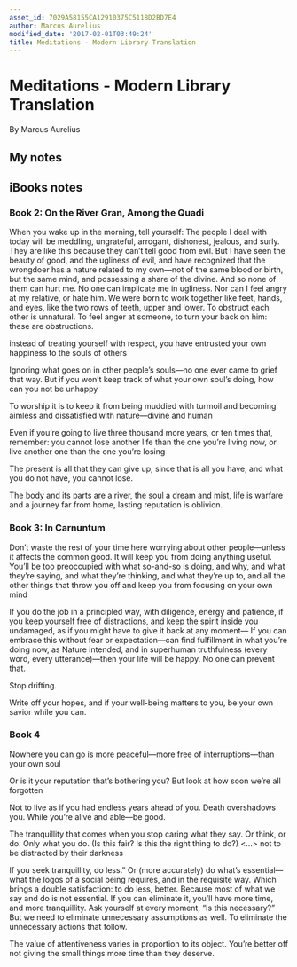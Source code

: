 ```yaml
---
asset_id: 7029A58155CA12910375C5118D2BD7E4
author: Marcus Aurelius
modified_date: '2017-02-01T03:49:24'
title: Meditations - Modern Library Translation
---
```


# Meditations - Modern Library Translation

By Marcus Aurelius

## My notes <a name="my_notes_dont_delete"></a>



## iBooks notes <a name="ibooks_notes_dont_delete"></a>

### Book 2: On the River Gran, Among the Quadi

When you wake up in the morning, tell yourself: The people I deal with today will be meddling, ungrateful, arrogant, dishonest, jealous, and surly. They are like this because they can’t tell good from evil. But I have seen the beauty of good, and the ugliness of evil, and have recognized that the wrongdoer has a nature related to my own—not of the same blood or birth, but the same mind, and possessing a share of the divine. And so none of them can hurt me. No one can implicate me in ugliness. Nor can I feel angry at my relative, or hate him. We were born to work together like feet, hands, and eyes, like the two rows of teeth, upper and lower. To obstruct each other is unnatural. To feel anger at someone, to turn your back on him: these are obstructions.

instead of treating yourself with respect, you have entrusted your own happiness to the souls of others

Ignoring what goes on in other people’s souls—no one ever came to grief that way. But if you won’t keep track of what your own soul’s doing, how can you not be unhappy

To worship it is to keep it from being muddied with turmoil and becoming aimless and dissatisfied with nature—divine and human

Even if you’re going to live three thousand more years, or ten times that, remember: you cannot lose another life than the one you’re living now, or live another one than the one you’re losing

The present is all that they can give up, since that is all you have, and what you do not have, you cannot lose.

The body and its parts are a river, the soul a dream and mist, life is warfare and a journey far from home, lasting reputation is oblivion.

### Book 3: In Carnuntum

Don’t waste the rest of your time here worrying about other people—unless it affects the common good. It will keep you from doing anything useful. You’ll be too preoccupied with what so-and-so is doing, and why, and what they’re saying, and what they’re thinking, and what they’re up to, and all the other things that throw you off and keep you from focusing on your own mind

If you do the job in a principled way, with diligence, energy and patience, if you keep yourself free of distractions, and keep the spirit inside you undamaged, as if you might have to give it back at any moment—
If you can embrace this without fear or expectation—can find fulfillment in what you’re doing now, as Nature intended, and in superhuman truthfulness (every word, every utterance)—then your life will be happy.
No one can prevent that.

Stop drifting.

Write off your hopes, and if your well-being matters to you, be your own savior while you can.

### Book 4

Nowhere you can go is more peaceful—more free of interruptions—than your own soul

Or is it your reputation that’s bothering you? But look at how soon we’re all forgotten

Not to live as if you had endless years ahead of you. Death overshadows you. While you’re alive and able—be good.

The tranquillity that comes when you stop caring what they say. Or think, or do. Only what you do. (Is this fair? Is this the right thing to do?)
<…> not to be distracted by their darkness

If you seek tranquillity, do less.” Or (more accurately) do what’s essential—what the logos of a social being requires, and in the requisite way. Which brings a double satisfaction: to do less, better.
Because most of what we say and do is not essential. If you can eliminate it, you’ll have more time, and more tranquillity. Ask yourself at every moment, “Is this necessary?”
But we need to eliminate unnecessary assumptions as well. To eliminate the unnecessary actions that follow.

The value of attentiveness varies in proportion to its object. You’re better off not giving the small things more time than they deserve.